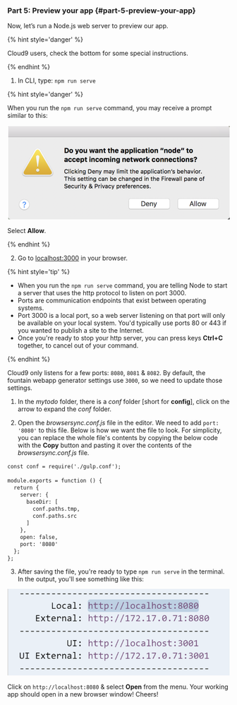 ### Part 5:  Preview your app {#part-5-preview-your-app}

Now, let’s run a Node.js web server to preview our app.

{% hint style='danger' %}

Cloud9 users, check the bottom for some special instructions.

{% endhint %}

1.  In CLI, type: `npm run serve`

  {% hint style='danger' %}

  When you run the `npm run serve` command, you may receive a prompt similar to this:

  ![](../assets/images/node-prompt-window.png)

  Select **Allow**.

  {% endhint %}

2.  Go to [localhost:3000](http://localhost:3000/) in your browser.

{% hint style='tip' %}

- When you run the `npm run serve` command, you are telling Node to start a server that uses the http protocol to listen on port 3000.
- Ports are communication endpoints that exist between operating systems.
- Port 3000 is a local port, so a web server listening on that port will only be available on your local system. You'd typically use ports 80 or 443 if you wanted to publish a site to the Internet.
- Once you're ready to stop your http server, you can press keys **Ctrl+C** together, to cancel out of your command.

{% endhint %}

<!--sec data-title="Chromebooks Only: Cloud9 npm run serve" data-id="section0" data-show=true data-collapse=true ces-->

Cloud9 only listens for a few ports: `8080`, `8081` & `8082`. By default, the fountain webapp generator settings use `3000`, so we need to update those settings.

1. In the _mytodo_ folder, there is a _conf_ folder [short for **config**], click on the arrow to expand the _conf_ folder.

2. Open the _browsersync.conf.js_ file in the editor. We need to add `port: '8080'` to this file. Below is how we want the file to look. For simplicity, you can replace the whole file's contents by copying the below code with the **Copy** button and pasting it over the contents of the _browsersync.conf.js_ file.

  ```
  const conf = require('./gulp.conf');

  module.exports = function () {
    return {
      server: {
        baseDir: [
          conf.paths.tmp,
          conf.paths.src
        ]
      },
      open: false,
      port: '8080'
    };
  };

  ```

3. After saving the file, you're ready to type `npm run serve` in the terminal. In the output, you'll see something like this:  

  ![](../assets/images/c9-npm-run-serve-output.png)

  Click on `http://localhost:8080` & select **Open** from the menu. Your working app should open in a new browser window! Cheers!

<!--endsec-->
